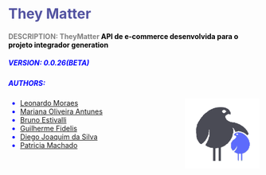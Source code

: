 <body style="color:blue">


# <span style="color: #5353A1">They Matter  </span> 
 

#### <span style="color:gray">DESCRIPTION: **TheyMatter**</span> <span style="color: black"> API de e-commerce desenvolvida para o projeto integrador generation </span>

 ##### VERSION: 0.0.26(BETA)
 ##### AUTHORS: 
  * [Leonardo Moraes](https://www.linkedin.com/in/leommagalhaes/)
      <span style="
        float: right">![They-matter-logo](Assets/image%20(1).png)</span>
  * [Mariana Oliveira Antunes](https://www.linkedin.com/in/mariana-antunes-oliveira-70259491/)
  * [Bruno Estivalli](http://linkedin.com/in/bruno-estivalli-vicente-61b007202)
  * [Guilherme Fidelis](https://www.linkedin.com/in/guifidelis/)
  * [Diego Joaquim da Silva](https://www.linkedin.com/in/diego-silva-061527156/)
  * [Patricia Machado](https://www.linkedin.com/in/patricia-machado-0ba0111ba/)

 
   
